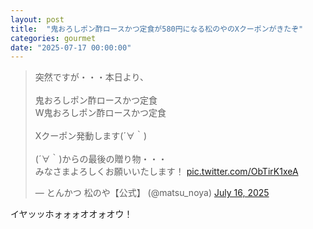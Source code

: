 ```yaml
---
layout: post
title:  "鬼おろしポン酢ロースかつ定食が580円になる松のやのXクーポンがきたぞ"
categories: gourmet
date: "2025-07-17 00:00:00"
---
```


<blockquote class="twitter-tweet tw-align-center"><p lang="ja" dir="ltr">突然ですが・・・本日より、<br><br>鬼おろしポン酢ロースかつ定食<br>W鬼おろしポン酢ロースかつ定食<br><br>Xクーポン発動します(´∀｀)<br><br>(´∀｀)からの最後の贈り物・・・<br>みなさまよろしくお願いいたします！ <a href="https://t.co/ObTirK1xeA">pic.twitter.com/ObTirK1xeA</a></p>&mdash; とんかつ 松のや【公式】 (@matsu_noya) <a href="https://twitter.com/matsu_noya/status/1945362769915863446?ref_src=twsrc%5Etfw">July 16, 2025</a></blockquote> <script async src="https://platform.twitter.com/widgets.js" charset="utf-8"></script>

イヤッッホォォォオオォオウ！


